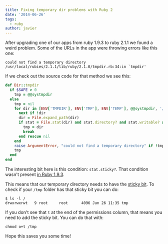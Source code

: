 ```yaml
---
title: Fixing temporary dir problems with Ruby 2
date: '2014-06-26'
tags:
  - ruby
author: javier
---
```


After upgrading one of our apps from ruby 1.9.3 to ruby 2.1.1 we found a weird problem. Some of the URLs in the app were throwing errors like this one:

```
could not find a temporary directory
/usr/local/rubies/2.1.1/lib/ruby/2.1.0/tmpdir.rb:34:in `tmpdir'
```

If we check out the source code for that method we see this:

```ruby
def Dir::tmpdir
  if $SAFE > 0
    tmp = @@systmpdir
  else
    tmp = nil
    for dir in [ENV['TMPDIR'], ENV['TMP'], ENV['TEMP'], @@systmpdir, '/tmp', '.']
      next if !dir
      dir = File.expand_path(dir)
      if stat = File.stat(dir) and stat.directory? and stat.writable? and (!stat.world_writable? or stat.sticky?)
        tmp = dir
        break
      end rescue nil
    end
    raise ArgumentError, "could not find a temporary directory" if !tmp
    tmp
  end
end
```

The interesting bit here is this condition: `stat.sticky?`. That condition wasn't present [in Ruby 1.9.3](http://rxr.whitequark.org/mri/source/lib/tmpdir.rb?v=1.9.3-p547).

This means that our temporary directory needs to have the [sticky bit](http://en.wikipedia.org/wiki/Sticky_bit). To check if your `/tmp` folder has that sticky bit you can do:

```
$ ls -l /
drwxrwxrwt   9 root     root      4096 Jun 26 11:35 tmp
```

If you don't see that `t` at the end of the permissions column, that means you need to add the sticky bit. You can do that with:

```
chmod o+t /tmp
```

Hope this saves you some time!
